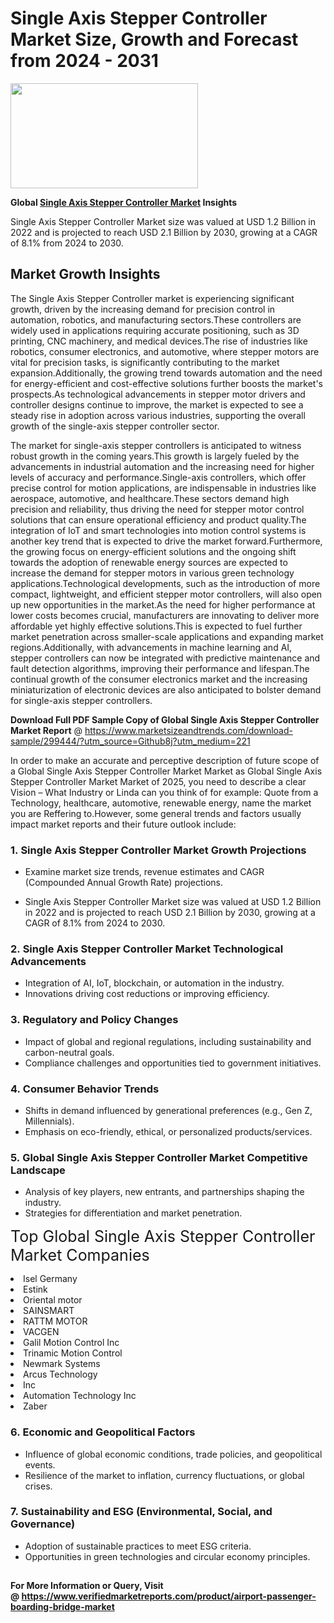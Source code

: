 <H1>Single Axis Stepper Controller Market Size, Growth and Forecast from 2024 - 2031</H1><img class="aligncenter size-medium wp-image-584254" src="https://thirdeyenews.in/wp-content/uploads/2024/09/Global-Market-Research-300x168.jpeg" alt="" width="300" height="168" /><p><strong>Global&nbsp;<a href="https://www.marketsizeandtrends.com/download-sample/299444/?utm_source=Github8j?utm_medium=221">Single Axis Stepper Controller Market</a> Insights</strong></p><p>Single Axis Stepper Controller Market size was valued at USD 1.2 Billion in 2022 and is projected to reach USD 2.1 Billion by 2030, growing at a CAGR of 8.1% from 2024 to 2030.</p><p><h2>Market Growth Insights</h2> <p>The Single Axis Stepper Controller market is experiencing significant growth, driven by the increasing demand for precision control in automation, robotics, and manufacturing sectors.These controllers are widely used in applications requiring accurate positioning, such as 3D printing, CNC machinery, and medical devices.The rise of industries like robotics, consumer electronics, and automotive, where stepper motors are vital for precision tasks, is significantly contributing to the market expansion.Additionally, the growing trend towards automation and the need for energy-efficient and cost-effective solutions further boosts the market's prospects.As technological advancements in stepper motor drivers and controller designs continue to improve, the market is expected to see a steady rise in adoption across various industries, supporting the overall growth of the single-axis stepper controller sector.</p> <p>The market for single-axis stepper controllers is anticipated to witness robust growth in the coming years.This growth is largely fueled by the advancements in industrial automation and the increasing need for higher levels of accuracy and performance.Single-axis controllers, which offer precise control for motion applications, are indispensable in industries like aerospace, automotive, and healthcare.These sectors demand high precision and reliability, thus driving the need for stepper motor control solutions that can ensure operational efficiency and product quality.The integration of IoT and smart technologies into motion control systems is another key trend that is expected to drive the market forward.Furthermore, the growing focus on energy-efficient solutions and the ongoing shift towards the adoption of renewable energy sources are expected to increase the demand for stepper motors in various green technology applications.Technological developments, such as the introduction of more compact, lightweight, and efficient stepper motor controllers, will also open up new opportunities in the market.As the need for higher performance at lower costs becomes crucial, manufacturers are innovating to deliver more affordable yet highly effective solutions.This is expected to fuel further market penetration across smaller-scale applications and expanding market regions.Additionally, with advancements in machine learning and AI, stepper controllers can now be integrated with predictive maintenance and fault detection algorithms, improving their performance and lifespan.The continual growth of the consumer electronics market and the increasing miniaturization of electronic devices are also anticipated to bolster demand for single-axis stepper controllers.<p><span class=""><strong>Download Full PDF Sample Copy of Global Single Axis Stepper Controller Market Report</strong> @ <a href="https://www.marketsizeandtrends.com/download-sample/299444/?utm_source=Github8j?utm_medium=221" target="_blank">https://www.marketsizeandtrends.com/download-sample/299444/?utm_source=Github8j?utm_medium=221</a></span></p><p>In order to make an accurate and perceptive description of future scope of a Global&nbsp;Single Axis Stepper Controller Market Market as Global&nbsp;Single Axis Stepper Controller Market Market of 2025, you need to describe a clear Vision &ndash; What Industry or Linda can you think of for example: Quote from a Technology, healthcare, automotive, renewable energy, name the market you are Reffering to.However, some general trends and factors usually impact market reports and their future outlook include:</p><h3>1.&nbsp;<strong>Single Axis Stepper Controller Market Growth Projections</strong></h3><ul><li>Examine market size trends, revenue estimates and CAGR (Compounded Annual Growth Rate) projections.</li><li><p>Single Axis Stepper Controller Market size was valued at USD 1.2 Billion in 2022 and is projected to reach USD 2.1 Billion by 2030, growing at a CAGR of 8.1% from 2024 to 2030.</p></li></ul><h3>2.&nbsp;<strong>Single Axis Stepper Controller Market Technological Advancements</strong></h3><ul><li>Integration of AI, IoT, blockchain, or automation in the industry.</li><li>Innovations driving cost reductions or improving efficiency.</li></ul><h3>3.&nbsp;<strong>Regulatory and Policy Changes</strong></h3><ul><li>Impact of global and regional regulations, including sustainability and carbon-neutral goals.</li><li>Compliance challenges and opportunities tied to government initiatives.</li></ul><h3>4.&nbsp;<strong>Consumer Behavior Trends</strong></h3><ul><li>Shifts in demand influenced by generational preferences (e.g., Gen Z, Millennials).</li><li>Emphasis on eco-friendly, ethical, or personalized products/services.</li></ul><h3>5.&nbsp;<strong>Global Single Axis Stepper Controller Market Competitive Landscape</strong></h3><ul><li>Analysis of key players, new entrants, and partnerships shaping the industry.</li><li>Strategies for differentiation and market penetration.</li></ul><p data-pm-slice="1 1 []"><span style="color: inherit; font-family: inherit; font-size: 25px;">Top Global Single Axis Stepper Controller Market Companies</span></p><div class="" data-test-id=""><p><li>Isel Germany</li><li> Estink</li><li> Oriental motor</li><li> SAINSMART</li><li> RATTM MOTOR</li><li> VACGEN</li><li> Galil Motion Control Inc</li><li> Trinamic Motion Control</li><li> Newmark Systems</li><li> Arcus Technology</li><li> Inc</li><li> Automation Technology Inc</li><li> Zaber</li></p></div><h3>6.&nbsp;<strong>Economic and Geopolitical Factors</strong></h3><ul><li>Influence of global economic conditions, trade policies, and geopolitical events.</li><li>Resilience of the market to inflation, currency fluctuations, or global crises.</li></ul><h3>7.&nbsp;<strong>Sustainability and ESG (Environmental, Social, and Governance)</strong></h3><ul><li>Adoption of sustainable practices to meet ESG criteria.</li><li>Opportunities in green technologies and circular economy principles.</li></ul><h2><strong style="font-size: 14px;">For More Information or Query, Visit @&nbsp;</strong><a style="background-color: #ffffff; font-size: 14px;" href="https://www.marketsizeandtrends.com/report/single-axis-stepper-controller-market/" target="_blank">https://www.verifiedmarketreports.com/product/airport-passenger-boarding-bridge-market</a></h2>